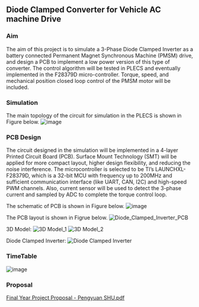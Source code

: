 ## Diode Clamped Converter for Vehicle AC machine Drive

### Aim
The aim of this project is to simulate a 3-Phase Diode Clamped Inverter as a battery connected Permanent Magnet Synchronous Machine (PMSM) drive, and design a PCB to implement a low power version of this type of converter. The control algorithm will be tested in PLECS and eventually implemented in the F28379D micro-controller. Torque, speed, and mechanical position closed loop control of the PMSM motor will be included.

### Simulation
The main topology of the circuit for simulation in the PLECS is shown in Figure below.
![image](https://github.com/ssyps2/PMSM_Motor_FOC/assets/72872247/a4a4ac1a-0cc7-43fa-9447-bb58e6956107)

### PCB Design
The circuit designed in the simulation will be implemented in a 4-layer Printed Circuit Board (PCB). Surface Mount Technology (SMT) will be applied for more compact layout, higher design flexibility, and reducing the noise interference. The microcontroller is selected to be TI’s LAUNCHXL-F28379D, which is a 32-bit MCU with frequency up to 200MHz and sufficient communication interface (like UART, CAN, I2C) and high-speed PWM channels. Also, current sensor will be used to detect the 3-phase current and sampled by ADC to complete the torque control loop.

The schematic of PCB is shown in Figure below.
![image](https://github.com/ssyps2/PMSM_Motor_FOC/assets/72872247/bc733961-c39d-4b9a-a299-4fcb73997e5e)

The PCB layout is shown in Figrue below.
![Diode_Clamped_Inverter_PCB](https://github.com/ssyps2/PMSM_Motor_FOC/assets/72872247/9c493f7f-d6ee-4b29-b8ef-86e003d67d15)

3D Model:
![3D Model_1](https://github.com/ssyps2/PMSM_Motor_FOC/assets/72872247/a65b89d8-199c-4125-88df-353d036784a7)
![3D Model_2](https://github.com/ssyps2/PMSM_Motor_FOC/assets/72872247/4a0fd71a-1d68-4f6e-a3c0-ef6d30fd30ff)

Diode Clamped Inverter:
![Diode Clamped Inverter](https://github.com/ssyps2/PMSM_Motor_FOC/assets/72872247/26e4de7f-756b-4ba4-b1e8-3f6025c14516)


### TimeTable
![image](https://github.com/ssyps2/PMSM_Motor_FOC/assets/72872247/961163a5-0949-4bd6-bfe1-eb36d0dc882a)

### Proposal
[Final Year Project Proposal - Pengyuan SHU.pdf](https://github.com/ssyps2/PMSM_Motor_FOC/files/14595623/Final.Year.Project.Proposal.-.Pengyuan.SHU.pdf)

